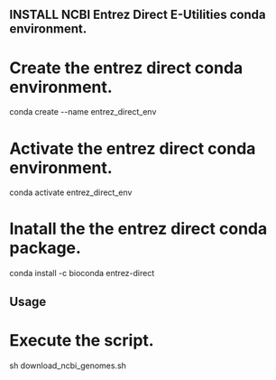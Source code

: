 ## INSTALL NCBI Entrez Direct E-Utilities conda environment.

# Create the entrez direct conda environment.
conda create --name entrez_direct_env

# Activate the entrez direct conda environment.
conda activate entrez_direct_env

# Inatall the the entrez direct conda package.
conda install -c bioconda entrez-direct


## Usage

# Execute the script.
sh download_ncbi_genomes.sh  

